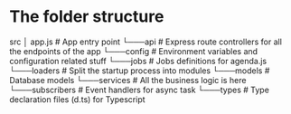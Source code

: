 # The folder structure

src
│ app.js # App entry point
└───api # Express route controllers for all the endpoints of the app
└───config # Environment variables and configuration related stuff
└───jobs # Jobs definitions for agenda.js
└───loaders # Split the startup process into modules
└───models # Database models
└───services # All the business logic is here
└───subscribers # Event handlers for async task
└───types # Type declaration files (d.ts) for Typescript
